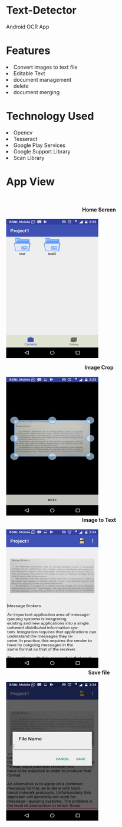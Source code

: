 # Text-Detector
Android OCR App

# Features
<li>
Convert images to text file
</li>
<li>
Editable Text
</li>
<li>
document management
</li>
<li>
delete
</li>
<li>
document merging
</li>

# Technology Used
<li>
Opencv
</li>
<li>
Tesseract
</li>
<li>
Google Play Services
</li>
<li>
Google Support Library
</li>
<li>
Scan Library
</li>

# App View
 <br><center><b> Home Screen </b></center></br>
 <img src="/screenshot/1openingScreen.png" width=250 height=375/></br>
 <center><b> Image Crop </b></center></br>
 <img src="/screenshot/3manualCropScreen.png" width=250 height=375/></br>
 <center><b> Image to Text </b></center></br>
 <img src="/screenshot/5AfterTextExtraction.png" width=250 height=375/></br>
 <center><b> Save file </b></center></br>
 <img src="/screenshot/6SavingFileWithSpecificName.png" width=250 height=375/></br>
 
